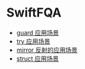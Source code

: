 # SwiftFQA

* [guard 应用场景](https://github.com/wccw/SwiftFQA/blob/master/Article/guard应用场景.md)
* [try 应用场景](https://github.com/wccw/SwiftFQA/blob/master/Article/try应用场景.md)
* [mirror 反射的应用场景](https://github.com/wccw/SwiftFQA/blob/master/Article/mirror反射的应用场景.md)
* [struct 应用场景](https://github.com/wccw/SwiftFQA/blob/master/Article/struct应用场景.md)
